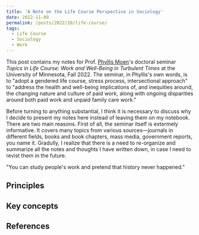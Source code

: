 ```yaml
---
title: 'A Note on the Life Course Perspective in Sociology'
date: 2022-11-09
permalink: /posts/2022/10/life-course/
tags:
  - Life Course
  - Sociology
  - Work
---
```

This post contains my notes for Prof. [Phyllis Moen](https://cla.umn.edu/about/directory/profile/phylmoen)'s doctoral seminar *Topics in Life Course: Work and Well-Being in Turbulent Times* at the University of Minnesota, Fall 2022. The seminar, in Phyllis's own words, is to "adopt a gendered life course, stress process, intersectional approach" to "address the health and well-being implications of, and inequities around, the changing nature and culture of paid work, along with ongoing disparities around both paid work and unpaid family care work."

Before turning to anything substantial, I think it is necessary to discuss why I decide to present my notes here instead of leaving them on my notebook. There are two main reasons. First of all, the seminar itself is extermely informative. It covers many topics from various sources—journals in different fields, books and book chapters, mass media, government reports, you name it. Gradully, I realize that there is a need to re-organize and summarize all the notes and thoughts I have written down, in case I need to revist them in the future.

"You can study people's work and pretend that history never happened."

## Principles

## Key concepts

## References
